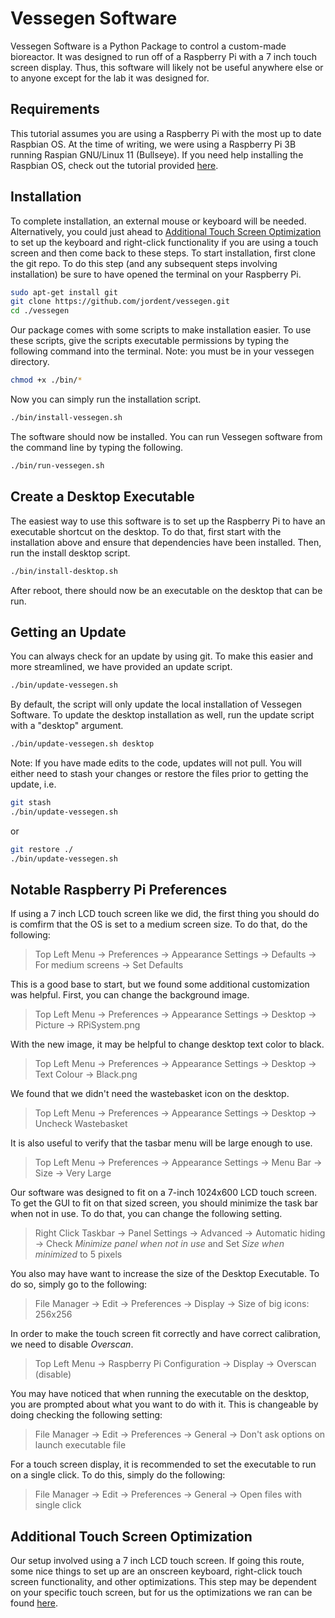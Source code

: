 # **Vessegen Software**

Vessegen Software is a Python Package to control a custom-made bioreactor. It was designed to run off of a Raspberry Pi with a 7 inch touch screen display. Thus, this software will likely not be useful anywhere else or to anyone except for the lab it was designed for.

## **Requirements**

This tutorial assumes you are using a Raspberry Pi with the most up to date Raspbian OS. At the time of writing, we were using a Raspberry Pi 3B running Raspian GNU/Linux 11 (Bullseye). If you need help installing the Raspbian OS, check out the tutorial provided [here](https://www.raspberrypi.com/software/).

## **Installation**

To complete installation, an external mouse or keyboard will be needed. Alternatively, you could just ahead to [Additional Touch Screen Optimization](#additional-touch-screen-optimization) to set up the keyboard and right-click functionality if you are using a touch screen and then come back to these steps. To start installation, first clone the git repo. To do this step (and any subsequent steps involving installation) be sure to have opened the terminal on your Raspberry Pi.

```bash
sudo apt-get install git
git clone https://github.com/jordent/vessegen.git
cd ./vessegen
```

Our package comes with some scripts to make installation easier. To use these scripts, give the scripts executable permissions by typing the following command into the terminal. Note: you must be in your vessegen directory.

```bash
chmod +x ./bin/*
```

Now you can simply run the installation script.

```bash
./bin/install-vessegen.sh
```
The software should now be installed. You can run Vessegen software from the command line by typing the following.
```bash
./bin/run-vessegen.sh
```

## **Create a Desktop Executable**

The easiest way to use this software is to set up the Raspberry Pi to have an executable shortcut on the desktop. To do that, first start with the installation above and ensure that dependencies have been installed. Then, run the install desktop script.

```bash
./bin/install-desktop.sh
```

After reboot, there should now be an executable on the desktop that can be run.

## Getting an Update

You can always check for an update by using git. To make this easier and more streamlined, we have provided an update script.

```bash
./bin/update-vessegen.sh
```

By default, the script will only update the local installation of Vessegen Software. To update the desktop installation as well, run the update script with a "desktop" argument.

```bash
./bin/update-vessegen.sh desktop
```

Note: If you have made edits to the code, updates will not pull. You will either need to stash your changes or restore the files prior to getting the update, i.e.

```bash
git stash
./bin/update-vessegen.sh
```
or
```bash
git restore ./
./bin/update-vessegen.sh
```

## **Notable Raspberry Pi Preferences**
If using a 7 inch LCD touch screen like we did, the first thing you should do is comfirm that the OS is set to a medium screen size. To do that, do the following:

> Top Left Menu &rarr; Preferences &rarr; Appearance Settings &rarr; Defaults &rarr; For medium screens &rarr; Set Defaults

This is a good base to start, but we found some additional customization was helpful. First, you can change the background image.

> Top Left Menu &rarr; Preferences &rarr; Appearance Settings &rarr; Desktop &rarr; Picture &rarr; RPiSystem.png

With the new image, it may be helpful to change desktop text color to black.

> Top Left Menu &rarr; Preferences &rarr; Appearance Settings &rarr; Desktop &rarr; Text Colour &rarr; Black.png

We found that we didn't need the wastebasket icon on the desktop.

> Top Left Menu &rarr; Preferences &rarr; Appearance Settings &rarr; Desktop &rarr; Uncheck Wastebasket

It is also useful to verify that the tasbar menu will be large enough to use.

> Top Left Menu &rarr; Preferences &rarr; Appearance Settings &rarr; Menu Bar &rarr; Size &rarr; Very Large

Our software was designed to fit on a 7-inch 1024x600 LCD touch screen. To get the GUI to fit on that sized screen, you should minimize the task bar when not in use. To do that, you can change the following setting.

> Right Click Taskbar &rarr; Panel Settings &rarr; Advanced &rarr; Automatic hiding &rarr; Check *Minimize panel when not in use* and Set *Size when minimized* to 5 pixels

You also may have want to increase the size of the Desktop Executable. To do so, simply go to the following:

> File Manager &rarr; Edit &rarr; Preferences &rarr; Display &rarr; Size of big icons: 256x256

In order to make the touch screen fit correctly and have correct calibration, we need to disable *Overscan*.

> Top Left Menu &rarr; Raspberry Pi Configuration &rarr; Display &rarr; Overscan (disable)

You may have noticed that when running the executable on the desktop, you are prompted about what you want to do with it. This is changeable by doing checking the following setting:

> File Manager &rarr; Edit &rarr; Preferences &rarr; General &rarr; Don't ask options on launch executable file

For a touch screen display, it is recommended to set the executable to run on a single click. To do this, simply do the following:

> File Manager &rarr; Edit &rarr; Preferences &rarr; General &rarr; Open files with single click

## **Additional Touch Screen Optimization**
Our setup involved using a 7 inch LCD touch screen. If going this route, some nice things to set up are an onscreen keyboard, right-click touch screen functionality, and other optimizations. This step may be dependent on your specific touch screen, but for us the optimizations we ran can be found [here](https://docs.sunfounder.com/projects/ts-7/en/latest/quick_user_guide.html).
